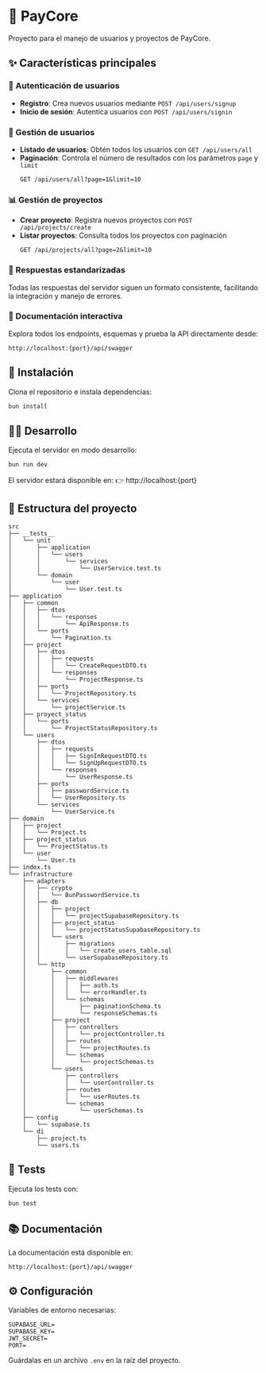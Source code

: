 # 🤑 PayCore

Proyecto para el manejo de usuarios y proyectos de PayCore.

## ✨ Características principales

### 🔐 Autenticación de usuarios
- **Registro**: Crea nuevos usuarios mediante `POST /api/users/signup`
- **Inicio de sesión**: Autentica usuarios con `POST /api/users/signin`

### 👥 Gestión de usuarios
- **Listado de usuarios**: Obtén todos los usuarios con `GET /api/users/all`
- **Paginación**: Controla el número de resultados con los parámetros `page` y `limit`
  ```
  GET /api/users/all?page=1&limit=10
  ```

### 📊 Gestión de proyectos
- **Crear proyecto**: Registra nuevos proyectos con `POST /api/projects/create`
- **Listar proyectos**: Consulta todos los proyectos con paginación
  ```
  GET /api/projects/all?page=2&limit=10
  ```

### 🎯 Respuestas estandarizadas
Todas las respuestas del servidor siguen un formato consistente, facilitando la integración y manejo de errores.

### 📖 Documentación interactiva
Explora todos los endpoints, esquemas y prueba la API directamente desde:
```
http://localhost:{port}/api/swagger
```

## 🚀 Instalación

Clona el repositorio e instala dependencias:

```bash
bun install
```

## 🧑‍💻 Desarrollo

Ejecuta el servidor en modo desarrollo:

```bash
bun run dev
```

El servidor estará disponible en: 👉 http://localhost:{port}

## 🧱 Estructura del proyecto

```
src
├── __tests__
│   └── unit
│       ├── application
│       │   └── users
│       │       └── services
│       │           └── UserService.test.ts
│       └── domain
│           └── user
│               └── User.test.ts
├── application
│   ├── common
│   │   ├── dtos
│   │   │   └── responses
│   │   │       └── ApiResponse.ts
│   │   └── ports
│   │       └── Pagination.ts
│   ├── project
│   │   ├── dtos
│   │   │   ├── requests
│   │   │   │   └── CreateRequestDTO.ts
│   │   │   └── responses
│   │   │       └── ProjectResponse.ts
│   │   ├── ports
│   │   │   └── ProjectRepository.ts
│   │   └── services
│   │       └── projectService.ts
│   ├── proyect_status
│   │   └── ports
│   │       └── ProjectStatusRepository.ts
│   └── users
│       ├── dtos
│       │   ├── requests
│       │   │   ├── SignInRequestDTO.ts
│       │   │   └── SignUpRequestDTO.ts
│       │   └── responses
│       │       └── UserResponse.ts
│       ├── ports
│       │   ├── passwordService.ts
│       │   └── UserRepository.ts
│       └── services
│           └── UserService.ts
├── domain
│   ├── project
│   │   └── Project.ts
│   ├── project_status
│   │   └── ProjectStatus.ts
│   └── user
│       └── User.ts
├── index.ts
└── infrastructure
    ├── adapters
    │   ├── crypto
    │   │   └── BunPasswordService.ts
    │   ├── db
    │   │   ├── project
    │   │   │   └── projectSupabaseRepository.ts
    │   │   ├── project_status
    │   │   │   └── projectStatusSupabaseRepository.ts
    │   │   └── users
    │   │       ├── migrations
    │   │       │   └── create_users_table.sql
    │   │       └── userSupabaseRepository.ts
    │   └── http
    │       ├── common
    │       │   ├── middlewares
    │       │   │   ├── auth.ts
    │       │   │   └── errorHandler.ts
    │       │   └── schemas
    │       │       ├── paginationSchema.ts
    │       │       └── responseSchemas.ts
    │       ├── project
    │       │   ├── controllers
    │       │   │   └── projectController.ts
    │       │   ├── routes
    │       │   │   └── projectRoutes.ts
    │       │   └── schemas
    │       │       └── projectSchemas.ts
    │       └── users
    │           ├── controllers
    │           │   └── userController.ts
    │           ├── routes
    │           │   └── userRoutes.ts
    │           └── schemas
    │               └── userSchemas.ts
    ├── config
    │   └── supabase.ts
    └── di
        ├── project.ts
        └── users.ts
```

## 🧪 Tests

Ejecuta los tests con:

```bash
bun test
```

## 📚 Documentación

La documentación está disponible en:

```
http://localhost:{port}/api/swagger
```

## ⚙️ Configuración

Variables de entorno necesarias:

```env
SUPABASE_URL=
SUPABASE_KEY=
JWT_SECRET=
PORT=
```

Guárdalas en un archivo `.env` en la raíz del proyecto.